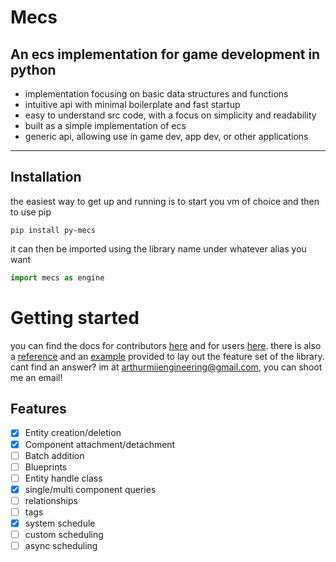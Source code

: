 # Mecs
## An ecs implementation for game development in python
- implementation focusing on basic data structures and functions
- intuitive api with minimal boilerplate and fast startup
- easy to understand src code, with a focus on simplicity and readability
- built as a simple implementation of ecs
- generic api, allowing use in game dev, app dev, or other applications
---

## Installation
the easiest way to get up and running is to start you vm of choice and then to use pip
  
```
pip install py-mecs
```

it can then be imported using the library name under whatever alias you want

```py
import mecs as engine
```

# Getting started
you can find the docs for contributors [here](docs/for_contributors/getting_started.md) and for users [here](docs/for_users/getting_started.md). there is also a [reference](docs/reference/index.md) and an [example](example.py) provided to lay out the feature set of the library. cant find an answer? im at arthurmiiengineering@gmail.com, you can shoot me an email!

## Features
- [x] Entity creation/deletion
- [x] Component attachment/detachment
- [ ] Batch addition
- [ ] Blueprints
- [ ] Entity handle class
- [x] single/multi component queries
- [ ] relationships
- [ ] tags
- [x] system schedule
- [ ] custom scheduling
- [ ] async scheduling
